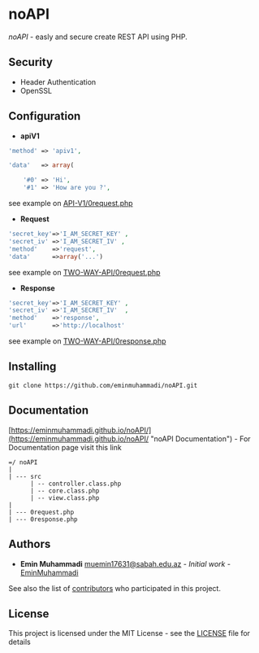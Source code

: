 # noAPI
*noAPI* - easly and secure create REST API using PHP.
## Security 
- Header Authentication
- OpenSSL 
## Configuration
- **apiV1**

```php
'method' => 'apiv1',

'data' 	 => array(

	'#0' => 'Hi',					   
	'#1' => 'How are you ?',
```
see example on [API-V1/0request.php](API-V1/api.php "APIV1")


- **Request**

```php
'secret_key'=>'I_AM_SECRET_KEY' ,
'secret_iv' =>'I_AM_SECRET_IV' ,
'method'    =>'request',
'data'      =>array('...')				   
```		   
see example on [TWO-WAY-API/0request.php](TWO-WAY-API/0request.php "REQUEST")

- **Response**

```php
'secret_key'=>'I_AM_SECRET_KEY' ,
'secret_iv' =>'I_AM_SECRET_IV'  ,
'method'    =>'response',
'url'       =>'http://localhost'
```
see example on [TWO-WAY-API/0response.php](TWO-WAY-API/0response.php "RESPONSE")

## Installing
```shell
git clone https://github.com/eminmuhammadi/noAPI.git
```
## Documentation
[https://eminmuhammadi.github.io/noAPI/](https://eminmuhammadi.github.io/noAPI/ "noAPI Documentation") - For Documentation page visit this link

```
=/ noAPI
|
| --- src
      | -- controller.class.php
      | -- core.class.php
      | -- view.class.php
|
| --- 0request.php
| --- 0response.php
```
## Authors
* **Emin Muhammadi** muemin17631@sabah.edu.az - *Initial work* - [EminMuhammadi](https://github.com/eminmuhammadi)


See also the list of [contributors](https://github.com/eminmuhammadi/noAPI/contributors) who participated in this project.
## License
This project is licensed under the MIT License - see the [LICENSE](LICENSE) file for details
